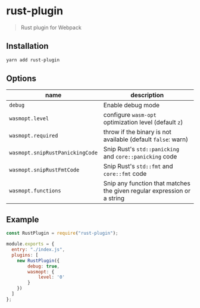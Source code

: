 # rust-plugin

> Rust plugin for Webpack

## Installation

```sh
yarn add rust-plugin
```

## Options

| name   | description |
|--------|-------------|
| `debug` | Enable debug mode |
| `wasmopt.level` | configure `wasm-opt` optimization level (default `z`) |
| `wasmopt.required` | throw if the binary is not available (default `false`: warn) |
| `wasmopt.snipRustPanickingCode` | Snip Rust's `std::panicking` and `core::panicking` code |
| `wasmopt.snipRustFmtCode` | Snip Rust's `std::fmt` and `core::fmt` code |
| `wasmopt.functions` | Snip any function that matches the given regular expression or a string |

## Example

```js
const RustPlugin = require("rust-plugin");

module.exports = {
  entry: "./index.js",
  plugins: [
    new RustPlugin({
        debug: true,
        wasmopt: {
            level: '0'
        }
    })
  ]
};

```


